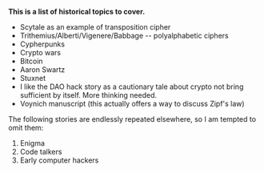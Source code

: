 **This is a list of historical topics to cover.**

* Scytale as an example of transposition cipher
* Trithemius/Alberti/Vigenere/Babbage -- polyalphabetic ciphers
* Cypherpunks
* Crypto wars
* Bitcoin
* Aaron Swartz
* Stuxnet
* I like the DAO hack story as a cautionary tale about crypto not bring sufficient by itself. More thinking needed.
* Voynich manuscript (this actually offers a way to discuss Zipf's law)

The following stories are endlessly repeated elsewhere, so I am tempted to omit them:

1. Enigma
2. Code talkers
3. Early computer hackers 
